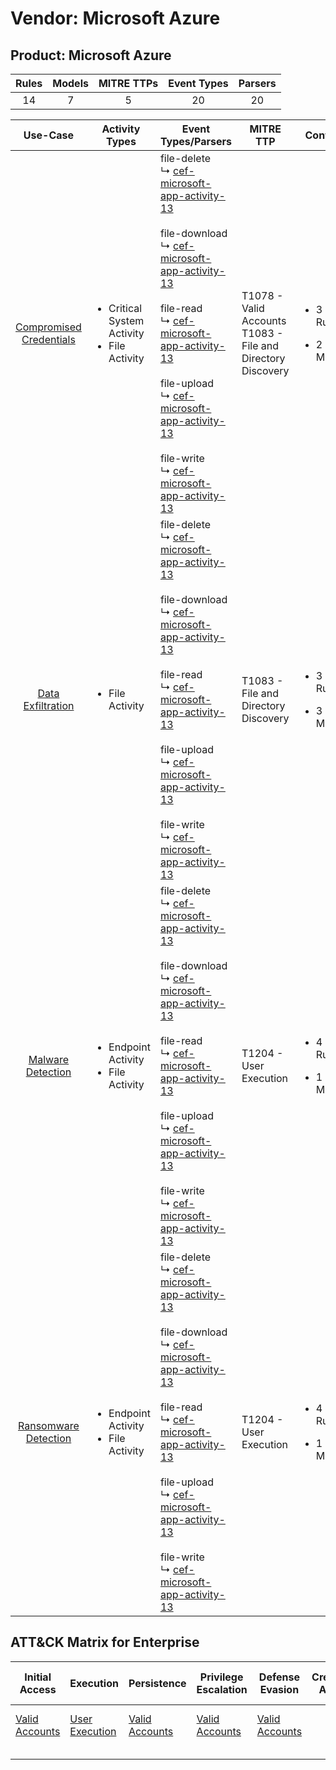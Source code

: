 Vendor: Microsoft Azure
=======================
Product: Microsoft Azure
------------------------
| Rules | Models | MITRE TTPs | Event Types | Parsers |
|:-----:|:------:|:----------:|:-----------:|:-------:|
|  14   |   7    |     5      |     20      |   20    |

|                                 Use-Case                                  | Activity Types                                                   | Event Types/Parsers                                                                                                                                                                                                                                                                                                                                                                                                                                                                                                                                                                                  | MITRE TTP                                                          | Content                                             |
|:-------------------------------------------------------------------------:| ---------------------------------------------------------------- | ---------------------------------------------------------------------------------------------------------------------------------------------------------------------------------------------------------------------------------------------------------------------------------------------------------------------------------------------------------------------------------------------------------------------------------------------------------------------------------------------------------------------------------------------------------------------------------------------------- | ------------------------------------------------------------------ | --------------------------------------------------- |
| [Compromised Credentials](../UseCases/usecase_compromised_credentials.md) | <ul><li>Critical System Activity</li><li>File Activity</li></ul> |  file-delete<br> ↳ [cef-microsoft-app-activity-13](../Parsers/parserContent_cef-microsoft-app-activity-13.md)<br><br> file-download<br> ↳ [cef-microsoft-app-activity-13](../Parsers/parserContent_cef-microsoft-app-activity-13.md)<br><br> file-read<br> ↳ [cef-microsoft-app-activity-13](../Parsers/parserContent_cef-microsoft-app-activity-13.md)<br><br> file-upload<br> ↳ [cef-microsoft-app-activity-13](../Parsers/parserContent_cef-microsoft-app-activity-13.md)<br><br> file-write<br> ↳ [cef-microsoft-app-activity-13](../Parsers/parserContent_cef-microsoft-app-activity-13.md)<br> | T1078 - Valid Accounts<br>T1083 - File and Directory Discovery<br> | <ul><li>3 Rules</li></ul><ul><li>2 Models</li></ul> |
|       [Data Exfiltration](../UseCases/usecase_data_exfiltration.md)       | <ul><li>File Activity</li></ul>                                  |  file-delete<br> ↳ [cef-microsoft-app-activity-13](../Parsers/parserContent_cef-microsoft-app-activity-13.md)<br><br> file-download<br> ↳ [cef-microsoft-app-activity-13](../Parsers/parserContent_cef-microsoft-app-activity-13.md)<br><br> file-read<br> ↳ [cef-microsoft-app-activity-13](../Parsers/parserContent_cef-microsoft-app-activity-13.md)<br><br> file-upload<br> ↳ [cef-microsoft-app-activity-13](../Parsers/parserContent_cef-microsoft-app-activity-13.md)<br><br> file-write<br> ↳ [cef-microsoft-app-activity-13](../Parsers/parserContent_cef-microsoft-app-activity-13.md)<br> | T1083 - File and Directory Discovery<br>                           | <ul><li>3 Rules</li></ul><ul><li>3 Models</li></ul> |
|       [Malware Detection](../UseCases/usecase_malware_detection.md)       | <ul><li>Endpoint Activity</li><li>File Activity</li></ul>        |  file-delete<br> ↳ [cef-microsoft-app-activity-13](../Parsers/parserContent_cef-microsoft-app-activity-13.md)<br><br> file-download<br> ↳ [cef-microsoft-app-activity-13](../Parsers/parserContent_cef-microsoft-app-activity-13.md)<br><br> file-read<br> ↳ [cef-microsoft-app-activity-13](../Parsers/parserContent_cef-microsoft-app-activity-13.md)<br><br> file-upload<br> ↳ [cef-microsoft-app-activity-13](../Parsers/parserContent_cef-microsoft-app-activity-13.md)<br><br> file-write<br> ↳ [cef-microsoft-app-activity-13](../Parsers/parserContent_cef-microsoft-app-activity-13.md)<br> | T1204 - User Execution<br>                                         | <ul><li>4 Rules</li></ul><ul><li>1 Models</li></ul> |
|    [Ransomware Detection](../UseCases/usecase_ransomware_detection.md)    | <ul><li>Endpoint Activity</li><li>File Activity</li></ul>        |  file-delete<br> ↳ [cef-microsoft-app-activity-13](../Parsers/parserContent_cef-microsoft-app-activity-13.md)<br><br> file-download<br> ↳ [cef-microsoft-app-activity-13](../Parsers/parserContent_cef-microsoft-app-activity-13.md)<br><br> file-read<br> ↳ [cef-microsoft-app-activity-13](../Parsers/parserContent_cef-microsoft-app-activity-13.md)<br><br> file-upload<br> ↳ [cef-microsoft-app-activity-13](../Parsers/parserContent_cef-microsoft-app-activity-13.md)<br><br> file-write<br> ↳ [cef-microsoft-app-activity-13](../Parsers/parserContent_cef-microsoft-app-activity-13.md)<br> | T1204 - User Execution<br>                                         | <ul><li>4 Rules</li></ul><ul><li>1 Models</li></ul> |

ATT&CK Matrix for Enterprise
----------------------------
| Initial Access                                                      | Execution                                                           | Persistence                                                         | Privilege Escalation                                                | Defense Evasion                                                     | Credential Access | Discovery                                                                         | Lateral Movement | Collection | Command and Control | Exfiltration | Impact |
| ------------------------------------------------------------------- | ------------------------------------------------------------------- | ------------------------------------------------------------------- | ------------------------------------------------------------------- | ------------------------------------------------------------------- | ----------------- | --------------------------------------------------------------------------------- | ---------------- | ---------- | ------------------- | ------------ | ------ |
| [Valid Accounts](https://attack.mitre.org/techniques/T1078)<br><br> | [User Execution](https://attack.mitre.org/techniques/T1204)<br><br> | [Valid Accounts](https://attack.mitre.org/techniques/T1078)<br><br> | [Valid Accounts](https://attack.mitre.org/techniques/T1078)<br><br> | [Valid Accounts](https://attack.mitre.org/techniques/T1078)<br><br> |                   | [File and Directory Discovery](https://attack.mitre.org/techniques/T1083)<br><br> |                  |            |                     |              |        |